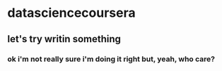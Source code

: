 datasciencecoursera
===================


## let's try writin something
### ok i'm not really sure i'm doing it right but, yeah, who care?
